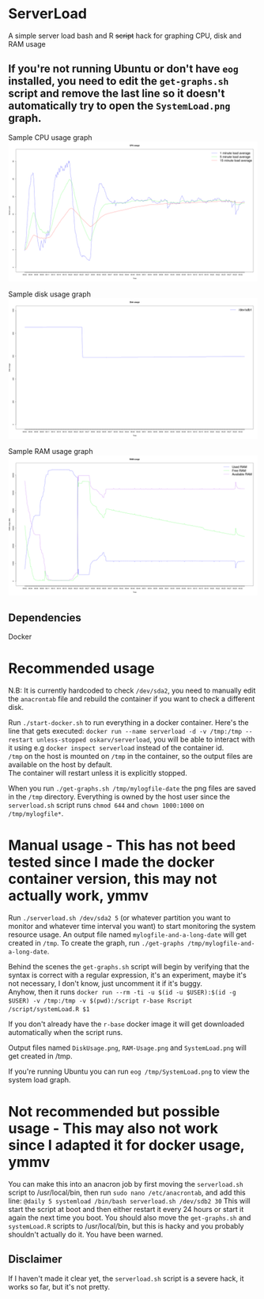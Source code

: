 # ServerLoad
A simple server load bash and R ~~script~~ hack for graphing CPU, disk and RAM usage

## If you're not running Ubuntu or don't have `eog` installed, you need to edit the `get-graphs.sh` script and remove the last line so it doesn't automatically try to open the `SystemLoad.png` graph.

Sample CPU usage graph
![Disk-graph](https://raw.githubusercontent.com/oskarvid/ServerLoad/master/.SystemLoad.png)

Sample disk usage graph
![Disk-graph](https://raw.githubusercontent.com/oskarvid/ServerLoad/master/.DiskUsage.png)

Sample RAM usage graph
![Disk-graph](https://raw.githubusercontent.com/oskarvid/ServerLoad/master/.RAM-Usage.png)


## Dependencies
Docker

# Recommended usage
N.B: It is currently hardcoded to check `/dev/sda2`, you need to manually edit the `anacrontab` file and rebuild the container if you want to check a different disk.

Run `./start-docker.sh` to run everything in a docker container. Here's the line that gets executed: `docker run --name serverload -d -v /tmp:/tmp --restart unless-stopped oskarv/serverload`, you will be able to interact with it using e.g `docker inspect serverload` instead of the container id.  
`/tmp` on the host is mounted on `/tmp` in the container, so the output files are available on the host by default.  
The container will restart unless it is explicitly stopped. 

When you run `./get-graphs.sh /tmp/mylogfile-date` the png files are saved in the `/tmp` directory. Everything is owned by the host user since the `serverload.sh` script runs `chmod 644` and `chown 1000:1000` on `/tmp/mylogfile*`. 

# Manual usage - This has not beed tested since I made the docker container version, this may not actually work, ymmv
Run `./serverload.sh /dev/sda2 5` (or whatever partition you want to monitor and whatever time interval you want) to start monitoring the system resource usage. An output file named `mylogfile-and-a-long-date` will get created in `/tmp`.
To create the graph, run `./get-graphs /tmp/mylogfile-and-a-long-date`.

Behind the scenes the `get-graphs.sh` script will begin by verifying that the syntax is correct with a regular expression, 
it's an experiment, maybe it's not necessary, I don't know, just uncomment it if it's buggy.  
Anyhow, then it runs 
`docker run --rm -ti -u $(id -u $USER):$(id -g $USER) -v /tmp:/tmp -v $(pwd):/script r-base Rscript /script/systemLoad.R $1`

If you don't already have the `r-base` docker image it will get downloaded automatically when the script runs.

Output files named `DiskUsage.png`, `RAM-Usage.png` and `SystemLoad.png` will get created in /tmp.

If you're running Ubuntu you can run `eog /tmp/SystemLoad.png` to view the system load graph.

# Not recommended but possible usage - This may also not work since I adapted it for docker usage, ymmv
You can make this into an anacron job by first moving the `serverload.sh` script to /usr/local/bin, 
then run `sudo nano /etc/anacrontab`, and add this line: `@daily 5 systemload /bin/bash serverload.sh /dev/sdb2 30`
This will start the script at boot and then either restart it every 24 hours or start it again the next time you boot.
You should also move the `get-graphs.sh` and `systemLoad.R` scripts to /usr/local/bin, but this is hacky and you probably shouldn't actually do it. You have been warned.

## Disclaimer
If I haven't made it clear yet, the `serverload.sh` script is a severe hack, it works so far, but it's not pretty.
